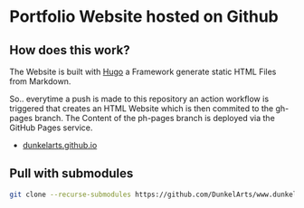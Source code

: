 # Portfolio Website hosted on Github

## How does this work?

The Website is built with [Hugo](https://gohugo.io/) a Framework generate static HTML Files from Markdown.

So.. everytime a push is made to this repository an action workflow is triggered that creates an HTML Website which is then commited to the gh-pages branch.
The Content of the ph-pages branch is deployed via the GitHub Pages service.

- [dunkelarts.github.io](https://dunkelarts.github.io)

## Pull with submodules

```bash
git clone --recurse-submodules https://github.com/DunkelArts/www.dunkelarts.ch.git
```
